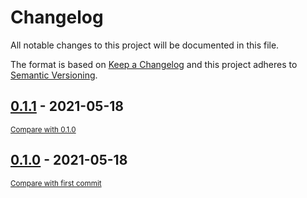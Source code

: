 # Changelog
All notable changes to this project will be documented in this file.

The format is based on [Keep a Changelog](http://keepachangelog.com/en/1.0.0/)
and this project adheres to [Semantic Versioning](http://semver.org/spec/v2.0.0.html).

<!-- insertion marker -->
## [0.1.1](https://github.com/cognitivefactory/interactive-clustering-gui/releases/tag/0.1.1) - 2021-05-18

<small>[Compare with 0.1.0](https://github.com/cognitivefactory/interactive-clustering-gui/compare/0.1.0...0.1.1)</small>

## [0.1.0](https://github.com/cognitivefactory/interactive-clustering-gui/releases/tag/0.1.0) - 2021-05-18

<small>[Compare with first commit](https://github.com/cognitivefactory/interactive-clustering-gui/compare/e6a9c56c7926cb54b1b0d005c1b0c2d1b6f17ce9...0.1.0)</small>

